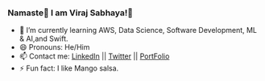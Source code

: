 ### Namaste🙏 I am Viraj Sabhaya!👋
<!-- - 🔭 I’m currently working on Web_Poker -->
- 🌱 I’m currently learning AWS, Data Science, Software Development, ML & AI,and Swift.
- 😄 Pronouns: He/Him
- 📫 Contact me: [LinkedIn](https://www.linkedin.com/in/vsabhaya23/) ||  [Twitter](https://twitter.com/sabhaya_viraj) || [PortFolio](https://virajsabhaya23.github.io/vvs-PortFolio/)
- ⚡ Fun fact: I like Mango salsa.
<!-- - 👯 I’m looking to collaborate on ... 
- 🤔 I’m looking for help with ...
- 💬 Ask me about ...   -->
